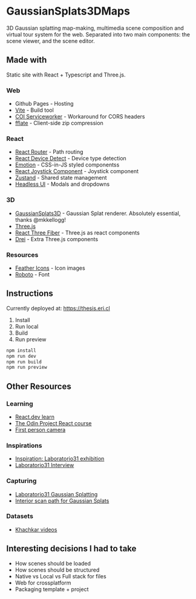 # GaussianSplats3DMaps 

3D Gaussian splatting map-making, multimedia scene composition and virtual tour system for the web. Separated into two main components: the scene viewer, and the scene editor.

## Made with

Static site with React + Typescript and Three.js.

### Web

- Github Pages - Hosting
- [Vite](https://vite.dev/guide/) - Build tool
- [COI Serviceworker](https://github.com/gzuidhof/coi-serviceworker) - Workaround for CORS headers
- [fflate](https://github.com/101arrowz/fflate) - Client-side zip compression

### React

- [React Router](https://reactrouter.com/en/main) - Path routing
- [React Device Detect](https://github.com/duskload/react-device-detect#readme) - Device type detection
- [Emotion](https://emotion.sh/docs/introduction) - CSS-in-JS styled componentss
- [React Joystick Component](https://github.com/elmarti/react-joystick-component#readme) - Joystick component
- [Zustand](https://github.com/pmndrs/zustand) - Shared state management
- [Headless UI](https://headlessui.com/react) - Modals and dropdowns

### 3D

- [GaussianSplats3D](https://github.com/mkkellogg/GaussianSplats3D) - Gaussian Splat renderer. Absolutely essential, thanks @mkkellogg!
- [Three.js](https://threejs.org/)
- [React Three Fiber](https://r3f.docs.pmnd.rs/getting-started/introduction) - Three.js as react components
- [Drei](https://drei.docs.pmnd.rs/getting-started/introduction) - Extra Three.js components


### Resources

- [Feather Icons](https://github.com/feathericons/react-feather) - Icon images
- [Roboto](https://fonts.google.com/specimen/Roboto) - Font


## Instructions

Currently deployed at: <https://thesis.eri.cl>

1. Install
2. Run local
3. Build
4. Run preview

```bash
npm install
npm run dev
npm run build
npm run preview
```

## Other Resources

### Learning

- [React.dev learn](https://react.dev/learn)
- [The Odin Project React course](https://www.theodinproject.com/paths/full-stack-javascript/courses/react)
- [First person camera](https://www.youtube.com/watch?v=oqKzxPMLWxo)

### Inspirations

- [Inspiration: Laboratorio31 exhibition](https://current-exhibition.com/laboratorio31/)
- [Laboratorio31 Interview](https://radiancefields.com/gaussian-splatting-brings-art-exhibitions-online-with-yulei)

### Capturing

- [Laboratorio31 Gaussian Splatting](https://medium.com/@heyulei/capture-images-for-gaussian-splatting-81d081bbc826)
- [Interior scan path for Gaussian Splats](https://www.youtube.com/watch?v=2ZX_5bOdKjo)

### Datasets

- [Khachkar videos](https://drive.google.com/drive/u/1/folders/1T7olQ1MWyAnDPSOB5TnkdjeKj-EzXFvL)


## Interesting decisions I had to take

- How scenes should be loaded
- How scenes should be structured
- Native vs Local vs Full stack for files
- Web for crossplatform
- Packaging template + project
